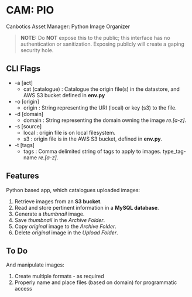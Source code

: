 # CAM: PIO
Canbotics Asset Manager: Python Image Organizer

> **NOTE:** Do **NOT** expose this to the public; this interface has no authentication or sanitization. Exposing publicly will create a gaping security hole.

## CLI Flags
- -a [act]
  - cat (catalogue) : Catalogue the origin file(s) in the datastore, and AWS S3 bucket defined in **env.py**
- -o [origin]
  - origin : String representing the URI (local) or key (s3) to the file.
- -d [domain]
  - domain : String representing the domain owning the image *re.[a-z]*.
- -s [source]
  - local : origin file is on local filesystem.
  - s3 : origin file is in the AWS S3 bucket, defined in **env.py**.
- -t [tags]
  - tags : Comma delimited string of tags to apply to images. type_tag-name *re.[a-z]*.









## Features
Python based app, which catalogues uploaded images:

1) Retrieve images from an **S3 bucket**.
2) Read and store pertinent information in a **MySQL database**.
3) Generate a _thumbnail_ image.
4) Save _thumbnail_ in the _Archive Folder_.
5) Copy _original_ image to the _Archive Folder_.
6) Delete _original_ image in the _Upload Folder_.



## To Do
And manipulate images:

1) Create multiple formats - as required
2) Properly name and place files (based on domain) for programmatic access

